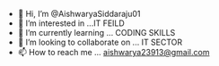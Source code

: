 - 👋 Hi, I’m @AishwaryaSiddaraju01
- 👀 I’m interested in ...IT FEILD 
- 🌱 I’m currently learning ... CODING SKILLS 
- 💞️ I’m looking to collaborate on ... IT SECTOR 
- 📫 How to reach me ... aishwarya23913@gmail.com

<!---
AishwaryaSiddaraju01/AishwaryaSiddaraju01 is a ✨ special ✨ repository because its `README.md` (this file) appears on your GitHub profile.
You can click the Preview link to take a look at your changes.
--->
